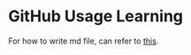 # GitHub Usage Learning  

For how to write md file, can refer to [this](https://docs.github.com/zh/get-started/writing-on-github/getting-started-with-writing-and-formatting-on-github/basic-writing-and-formatting-syntax).  
